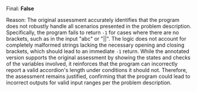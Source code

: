 Final: **False**

Reason: The original assessment accurately identifies that the program does not robustly handle all scenarios presented in the problem description. Specifically, the program fails to return `-1` for cases where there are no brackets, such as in the input "abc" or "||". The logic does not account for completely malformed strings lacking the necessary opening and closing brackets, which should lead to an immediate `-1` return. While the annotated version supports the original assessment by showing the states and checks of the variables involved, it reinforces that the program can incorrectly report a valid accordion's length under conditions it should not. Therefore, the assessment remains justified, confirming that the program could lead to incorrect outputs for valid input ranges per the problem description.